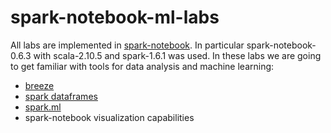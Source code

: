 # spark-notebook-ml-labs
All labs are implemented in [spark-notebook](https://github.com/andypetrella/spark-notebook). In particular spark-notebook-0.6.3 with scala-2.10.5 and spark-1.6.1 was used.
In these labs we are going to get familiar with tools for data analysis and machine learning:
* [breeze](https://github.com/scalanlp/breeze)
* [spark dataframes](http://spark.apache.org/docs/latest/sql-programming-guide)
* [spark.ml](http://spark.apache.org/docs/latest/ml-guide.html)
* spark-notebook visualization capabilities

